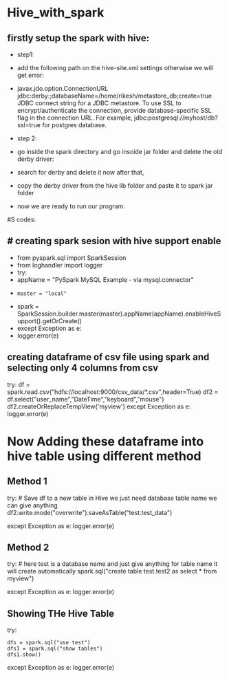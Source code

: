 # Hive_with_spark

## firstly setup the spark with hive:
* step1:
* add the following path on the hive-site.xml settings otherwise we will get error:
* <property>
    <name>javax.jdo.option.ConnectionURL</name>
    <value>jdbc:derby:;databaseName=/home/rikesh/metastore_db;create=true</value>
    <description>
      JDBC connect string for a JDBC metastore.
      To use SSL to encrypt/authenticate the connection, provide database-specific SSL flag in the connection URL.
      For example, jdbc:postgresql://myhost/db?ssl=true for postgres database.
    </description>
  </property>
  
 * step 2:
 * go inside the spark directory and go insoide jar folder and delete the old derby driver:
 * search for derby and delete it now after that,
 * copy the derby driver from the hive lib folder and paste it to spark jar folder
 * now we are ready to run our program.
 
#S codes:

## # creating spark sesion with hive support enable
 
* from pyspark.sql import SparkSession
* from loghandler import logger
* try:
*   appName = "PySpark MySQL Example - via mysql.connector"
*     master = "local"
*    spark = SparkSession.builder.master(master).appName(appName).enableHiveSupport().getOrCreate()
* except Exception as e:
 *   logger.error(e)
 
##  creating dataframe of csv file using spark and selecting only 4 columns from csv

 try:
    df = spark.read.csv("hdfs://localhost:9000/csv_data/*.csv",header=True)
    df2 = df.select("user_name","DateTime","keyboard","mouse")
    df2.createOrReplaceTempView('myview')
except Exception as e:
    logger.error(e)
    
# Now Adding these dataframe into hive table using different method

## Method 1

try:
    # Save df to a new table in Hive we just need database table name we can give anything
    df2.write.mode("overwrite").saveAsTable("test.test_data")

except Exception as e:
    logger.error(e)
    
## Method 2

try:
    # here test is a database name and just give anything for table name it will create automatically
    spark.sql("create table test.test2 as select * from myview")

except Exception as e:
    logger.error(e)
    
##  Showing THe Hive Table

try:
    
    dfs = spark.sql("use test")
    dfs1 = spark.sql("show tables")
    dfs1.show()

except Exception as e:
    logger.error(e)
 
   
